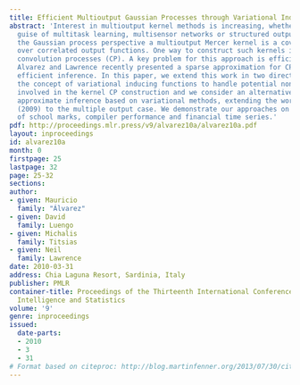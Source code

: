 ```yaml
---
title: Efficient Multioutput Gaussian Processes through Variational Inducing Kernels
abstract: 'Interest in multioutput kernel methods is increasing, whether under the
  guise of multitask learning, multisensor networks or structured output data. From
  the Gaussian process perspective a multioutput Mercer kernel is a covariance function
  over correlated output functions. One way to construct such kernels is based on
  convolution processes (CP). A key problem for this approach is efficient inference.
  Alvarez and Lawrence recently presented a sparse approximation for CPs that enabled
  efficient inference. In this paper, we extend this work in two directions: we introduce
  the concept of variational inducing functions to handle potential non-smooth functions
  involved in the kernel CP construction and we consider an alternative approach to
  approximate inference based on variational methods, extending the work by Titsias
  (2009) to the multiple output case. We demonstrate our approaches on prediction
  of school marks, compiler performance and financial time series.'
pdf: http://proceedings.mlr.press/v9/alvarez10a/alvarez10a.pdf
layout: inproceedings
id: alvarez10a
month: 0
firstpage: 25
lastpage: 32
page: 25-32
sections: 
author:
- given: Mauricio
  family: "Álvarez"
- given: David
  family: Luengo
- given: Michalis
  family: Titsias
- given: Neil
  family: Lawrence
date: 2010-03-31
address: Chia Laguna Resort, Sardinia, Italy
publisher: PMLR
container-title: Proceedings of the Thirteenth International Conference on Artificial
  Intelligence and Statistics
volume: '9'
genre: inproceedings
issued:
  date-parts:
  - 2010
  - 3
  - 31
# Format based on citeproc: http://blog.martinfenner.org/2013/07/30/citeproc-yaml-for-bibliographies/
---
```


